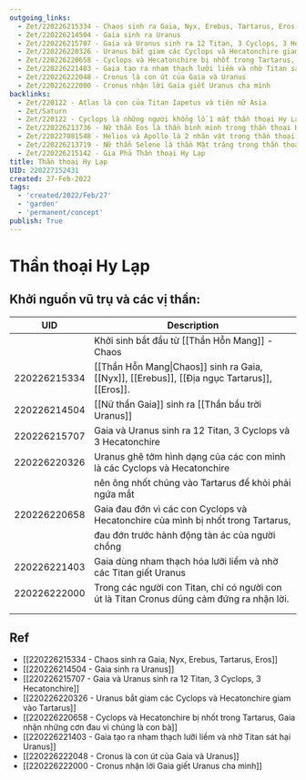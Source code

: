```yaml
---
outgoing_links:
  - Zet/220226215334 - Chaos sinh ra Gaia, Nyx, Erebus, Tartarus, Eros
  - Zet/220226214504 - Gaia sinh ra Uranus
  - Zet/220226215707 - Gaia và Uranus sinh ra 12 Titan, 3 Cyclops, 3 Hecatonchire
  - Zet/220226220326 - Uranus bắt giam các Cyclops và Hecatonchire giam vào Tartarus
  - Zet/220226220658 - Cyclops và Hecatonchire bị nhốt trong Tartarus, Gaia nhận những cơn đau vì chúng là con bà
  - Zet/220226221403 - Gaia tạo ra nham thạch lưỡi liềm và nhờ Titan sát hại Uranus
  - Zet/220226222048 - Cronus là con út của Gaia và Uranus
  - Zet/220226222000 - Cronus nhận lời Gaia giết Uranus cha mình
backlinks:
  - Zet/220122 - Atlas là con của Titan Iapetus và tiên nữ Asia
  - Zet/Saturn
  - Zet/220122 - Cyclops là những người khổng lồ 1 mắt thần thoại Hy Lạp
  - Zet/220226213736 - Nữ thần Eos là thần bình minh trong thần thoại Hy Lạp
  - Zet/220227081548 - Helios và Apollo là 2 nhân vật trong thần thoại Hy Lạp
  - Zet/220226213719 - Nữ thần Selene là thần Mặt trăng trong thần thoại Hy Lạp
  - Zet/220226215142 - Gia Phả Thần thoại Hy Lạp
title: Thần thoại Hy Lạp
UID: 220227152431
created: 27-Feb-2022
tags:
  - 'created/2022/Feb/27'
  - 'garden'
  - 'permanent/concept'
publish: True
---
```

# Thần thoại Hy Lạp

## Khởi nguồn vũ trụ và các vị thần:

| UID          | Description                                                                                  |
| ------------ | -------------------------------------------------------------------------------------------- |
|              | Khởi sinh bắt đầu từ [[Thần Hỗn Mang]] - Chaos                                               |
| 220226215334 | [[Thần Hỗn Mang\|Chaos]] sinh ra Gaia, [[Nyx]], [[Erebus]], [[Địa ngục Tartarus]], [[Eros]]. |
| 220226214504 | [[Nữ thần Gaia]] sinh ra [[Thần bầu trời Uranus]]                                            |
| 220226215707 | Gaia và Uranus sinh ra 12 Titan, 3 Cyclops và 3 Hecatonchire                                 |
| 220226220326 | Uranus ghê tởm hình dạng của các con mình là các Cyclops và Hecatonchire                     |
|              | nên ông nhốt chúng vào Tartarus để khỏi phải ngứa mắt                                        |
| 220226220658 | Gaia đau đớn vì các con Cyclops và Hecatonchire của mình bị nhốt trong Tartarus,             |
|              | đau đớn trước hành động tàn ác của người chồng                                               |
| 220226221403 | Gaia dùng nham thạch hóa lưỡi liềm và nhờ các Titan giết Uranus                              |
| 220226222000 | Trong các người con Titan, chỉ có người con út là Titan Cronus dũng cảm đứng ra nhận lời.    |
|              |                                                                                              |
|              |                                                                                              |


## Ref
- [[220226215334 - Chaos sinh ra Gaia, Nyx, Erebus, Tartarus, Eros]]
- [[220226214504 - Gaia sinh ra Uranus]]
- [[220226215707 - Gaia và Uranus sinh ra 12 Titan, 3 Cyclops, 3 Hecatonchire]]
- [[220226220326 - Uranus bắt giam các Cyclops và Hecatonchire giam vào Tartarus]]
- [[220226220658 - Cyclops và Hecatonchire bị nhốt trong Tartarus, Gaia nhận những cơn đau vì chúng là con bà]]
- [[220226221403 - Gaia tạo ra nham thạch lưỡi liềm và nhờ Titan sát hại Uranus]]
- [[220226222048 - Cronus là con út của Gaia và Uranus]]
- [[220226222000 - Cronus nhận lời Gaia giết Uranus cha mình]]
